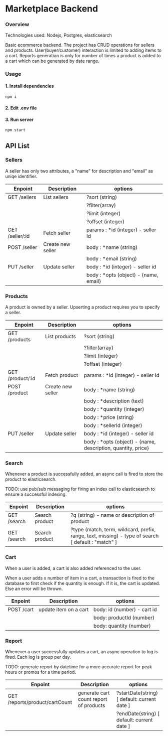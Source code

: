 # Marketplace Backend

### Overview

Technologies used: Nodejs, Postgres, elasticsearch

Basic ecommerce backend. The project has CRUD operations for sellers and products. User(buyer/customer) interaction is limited to adding items to a cart. Reports generation is only for number of times a product is added to a cart which can be generated by date range.

### Usage

#### 1. Install dependencies

```javascript
npm i
```

#### 2. Edit .env file

#### 3. Run server

```javascript
npm start
```

## API List

### Sellers

A seller has only two attributes, a "name" for description and "email" as uniqe identifier.

| Enpoint         | Description       | options                                |
| --------------- | ----------------- | -------------------------------------- |
| GET /sellers    | List sellers      | ?sort (string)                         |
|                 |                   | ?filter(array)                         |
|                 |                   | ?limit (integer)                       |
|                 |                   | ?offset (integer)                      |
| GET /seller/:id | Fetch seller      | params : \*id (integer) - seller Id    |
| POST /seller    | Create new seller | body : \*name (string)                 |
|                 |                   | body : \*email (string)                |
| PUT /seller     | Update seller     | body : \*id (integer) - seller id      |
|                 |                   | body : \*opts (object) - {name, email} |

### Products

A product is owned by a seller. Upserting a product requires you to specify a seller.

| Enpoint          | Description       | options                                                       |
| ---------------- | ----------------- | ------------------------------------------------------------- |
| GET /products    | List products     | ?sort (string)                                                |
|                  |                   | ?filter(array)                                                |
|                  |                   | ?limit (integer)                                              |
|                  |                   | ?offset (integer)                                             |
| GET /product/:id | Fetch product     | params : \*id (integer) - seller Id                           |
| POST /product    | Create new seller | body : \*name (string)                                        |
|                  |                   | body : \*description (text)                                   |
|                  |                   | body : \*quantity (integer)                                   |
|                  |                   | body : \*price (string)                                       |
|                  |                   | body : \*sellerId (integer)                                   |
| PUT /seller      | Update seller     | body : \*id (integer) - seller id                             |
|                  |                   | body : \*opts (object) - {name, description, quantity, price} |

### Search

Whenever a product is successfully added, an async call is fired to store the product to elasticsearch.

TODO: use pub/sub messaging for firing an index call to elasticsearch to ensure a successful indexing.

| Enpoint     | Description    | options                                                                                            |
| ----------- | -------------- | -------------------------------------------------------------------------------------------------- |
| GET /search | Search product | ?q (string) - name or description of product                                                       |
| GET /search | Search product | ?type (match, term, wildcard, prefix, range, text, missing) - type of search [ default : "match" ] |

### Cart

When a user is added, a cart is also added referenced to the user.

When a user adds x number of item in a cart, a transaction is fired to the database to first check if the quantity is enough. If it is, the cart is updated. Else an error will be thrown.

| Enpoint    | Description           | options                     |
| ---------- | --------------------- | --------------------------- |
| POST /cart | update item on a cart | body: id (number) - cart id |
|            |                       | body: productId (number)    |
|            |                       | body: quantity (number)     |

### Report

Whenever a user successfully updates a cart, an async operation to log is fired. Each log is group per day.

TODO: generate report by datetime for a more accurate report for peak hours or promos for a time period.

| Enpoint                        | Description                            | options                                      |
| ------------------------------ | -------------------------------------- | -------------------------------------------- |
| GET /reports/product/cartCount | generate cart count report of products | ?startDate(string) [ default: current date ] |
|                                |                                        | ?endDate(string) [ default: current date ]   |
